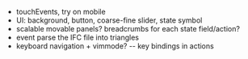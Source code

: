 - touchEvents, try on mobile
- UI: background, button, coarse-fine slider, state symbol
- scalable movable panels? breadcrumbs for each state field/action?
- event parse the IFC file into triangles
- keyboard navigation + vimmode? -- key bindings in actions

